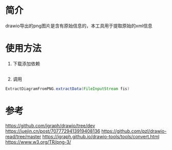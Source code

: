 # 简介
drawio导出的png图片是含有原始信息的，本工具用于提取原始的xml信息
# 使用方法
1. 下载添加依赖
``` xml

```

2. 调用
``` java
ExtractDiagramFromPNG.extractData(FileInputStream fis)
```
# 参考
https://github.com/jgraph/drawio/tree/dev
https://juejin.cn/post/7077729413919408136
https://github.com/pzl/drawio-read/tree/master
https://jgraph.github.io/drawio-tools/tools/convert.html
https://www.w3.org/TR/png-3/

